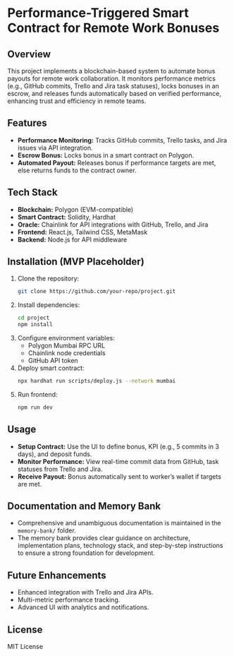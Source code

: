 # Performance-Triggered Smart Contract for Remote Work Bonuses

## Overview
This project implements a blockchain-based system to automate bonus payouts for remote work collaboration. It monitors performance metrics (e.g., GitHub commits, Trello and Jira task statuses), locks bonuses in an escrow, and releases funds automatically based on verified performance, enhancing trust and efficiency in remote teams.

## Features
- **Performance Monitoring:** Tracks GitHub commits, Trello tasks, and Jira issues via API integration.
- **Escrow Bonus:** Locks bonus in a smart contract on Polygon.
- **Automated Payout:** Releases bonus if performance targets are met, else returns funds to the contract owner.

## Tech Stack
- **Blockchain:** Polygon (EVM-compatible)
- **Smart Contract:** Solidity, Hardhat
- **Oracle:** Chainlink for API integrations with GitHub, Trello, and Jira
- **Frontend:** React.js, Tailwind CSS, MetaMask
- **Backend:** Node.js for API middleware

## Installation (MVP Placeholder)
1. Clone the repository:
   ```bash
   git clone https://github.com/your-repo/project.git
   ```
2. Install dependencies:
   ```bash
   cd project
   npm install
   ```
3. Configure environment variables:
   - Polygon Mumbai RPC URL
   - Chainlink node credentials
   - GitHub API token
4. Deploy smart contract:
   ```bash
   npx hardhat run scripts/deploy.js --network mumbai
   ```
5. Run frontend:
   ```bash
   npm run dev
   ```

## Usage
- **Setup Contract:** Use the UI to define bonus, KPI (e.g., 5 commits in 3 days), and deposit funds.
- **Monitor Performance:** View real-time commit data from GitHub, task statuses from Trello and Jira.
- **Receive Payout:** Bonus automatically sent to worker’s wallet if targets are met.

## Documentation and Memory Bank
- Comprehensive and unambiguous documentation is maintained in the `memory-bank/` folder.
- The memory bank provides clear guidance on architecture, implementation plans, technology stack, and step-by-step instructions to ensure a strong foundation for development.

## Future Enhancements
- Enhanced integration with Trello and Jira APIs.
- Multi-metric performance tracking.
- Advanced UI with analytics and notifications.

## License
MIT License
